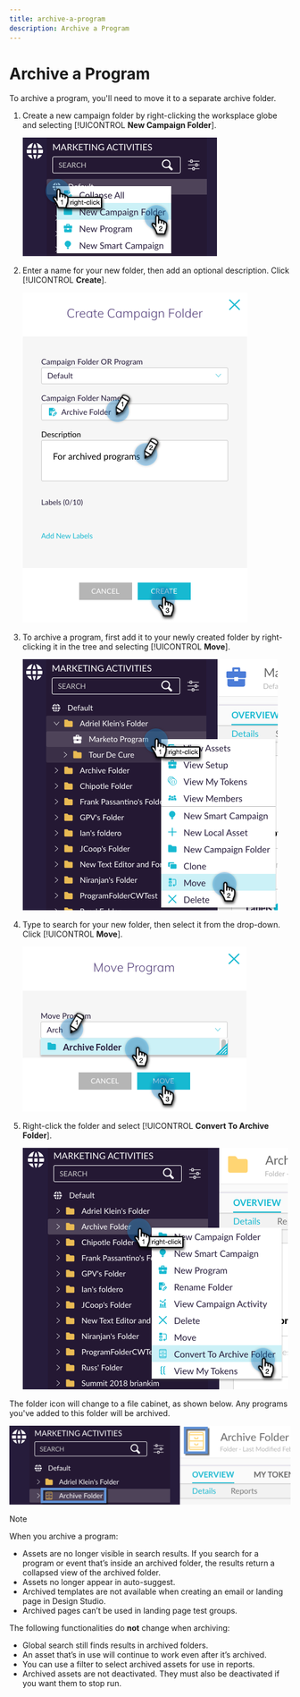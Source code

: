 ```yaml
---
title: archive-a-program
description: Archive a Program
---
```


# Archive a Program

To archive a program, you'll need to move it to a separate archive folder.

1. Create a new campaign folder by right-clicking the worksplace globe and selecting [!UICONTROL **New Campaign Folder**].

   ![Image One](/help/sky/assets/programs/archive-a-program/archive-a-program-1.png)

1. Enter a name for your new folder, then add an optional description. Click [!UICONTROL **Create**].

   ![Image Two](/help/sky/assets/programs/archive-a-program/archive-a-program-2.png)

1. To archive a program, first add it to your newly created folder by right-clicking it in the tree and selecting [!UICONTROL **Move**].

   ![Image Three](/help/sky/assets/programs/archive-a-program/archive-a-program-3.png)

1. Type to search for your new folder, then select it from the drop-down. Click [!UICONTROL **Move**].

   ![Image Four](/help/sky/assets/programs/archive-a-program/archive-a-program-4.png)

1. Right-click the folder and select [!UICONTROL **Convert To Archive Folder**].

   ![Image Five](/help/sky/assets/programs/archive-a-program/archive-a-program-5.png)

The folder icon will change to a file cabinet, as shown below. Any programs you've added to this folder will be archived.

![Image Six](/help/sky/assets/programs/archive-a-program/archive-a-program-6.png)

>[!NOTE]
>
>When you archive a program:
>
>* Assets are no longer visible in search results. If you search for a program or event that’s inside an archived folder, the results return a collapsed view of the archived folder.
>* Assets no longer appear in auto-suggest.
>* Archived templates are not available when creating an email or landing page in Design Studio.
>* Archived pages can’t be used in landing page test groups.
>
>The following functionalities do **not** change when archiving:
>
>* Global search still finds results in archived folders.
>* An asset that’s in use will continue to work even after it’s archived.
>* You can use a filter to select archived assets for use in reports.
>* Archived assets are not deactivated. They must also be deactivated if you want them to stop run.
